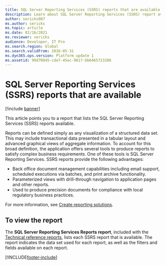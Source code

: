 ```yaml
---
title: SQL Server Reporting Services (SSRS) reports that are available
description: Learn about SQL Server Reporting Services (SSRS) report availability, including an outline of how to view reports.
author: sericks007
ms.author: sericks
ms.topic: article
ms.date: 02/16/2021
ms.reviewer: sericks
audience: Developer, IT Pro
ms.search.region: Global
ms.search.validFrom: 2016-05-31
ms.dyn365.ops.version: Platform update 1
ms.assetid: 99d70045-cde7-45ec-9817-bb6465723286
---
```


# SQL Server Reporting Services (SSRS) reports that are available

[!include [banner](../includes/banner.md)]

This article points you to a report that lists the SQL Server Reporting Services (SSRS) reports available.

Reports can be defined simply as any visualization of a structured data set. This may include transactional data presented in a tabular layout and advanced graphical views of aggregate information. To account for this broad definition, the application offers several tools to produce reports to satisfy complex business requirements. One of these tools is SQL Server Reporting Services. SSRS reports provide the following advantages:

- Back office document management capabilities including email support, scheduled executions via batches, and print archive functionality.
- Parameterized views with drill-through navigation to application pages and other reports.
- Used to produce precision documents for compliance with local regulatory business practices.

For more information, see [Create reporting solutions](create-nextgen-reporting-solutions.md).

## To view the report
The **SQL Server Reporting Services Reports report**, included with the [Technical reference reports](/dynamics/s-e/global/axtechrefrep_61), lists each SSRS report that is available. The report indicates the data set used for each report, as well as the filters and fields available on each report.


[!INCLUDE[footer-include](../../../includes/footer-banner.md)]
